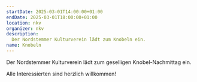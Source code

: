 ```yaml
---
startDate: 2025-03-01T14:00:00+01:00
endDate: 2025-03-01T18:00:00+01:00
location: nkv
organizer: nkv
description:
  Der Nordstemmer Kulturverein lädt zum Knobeln ein.
name: Knobeln
---
```


Der Nordstemmer Kulturverein lädt zum geselligen Knobel-Nachmittag ein.

Alle Interessierten sind herzlich willkommen!